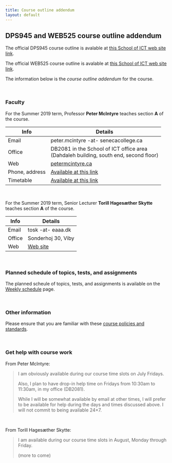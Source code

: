 ```yaml
---
title: Course outline addendum
layout: default
---
```


## DPS945 and WEB525 course outline addendum

The official DPS945 course outline is avalable at [this School of ICT web site link](https://ict.senecacollege.ca/course/dps945). 

The official WEB525 course outline is avalable at [this School of ICT web site link](https://ict.senecacollege.ca/course/web525). 

The information below is the *course outline addendum* for the course.

<br>

### Faculty

For the Summer 2019 term, Professor **Peter McIntyre** teaches section **A** of the course. 

Info | Details
--- | ---
Email | peter.mcintyre -at- senecacollege.ca
Office | DB2081 in the School of ICT office area<br>(Dahdaleh building, south end, second floor)
Web | [petermcintyre.ca](http://petermcintyre.ca)
Phone, address | [Available at this link](https://petermcintyre.com/welcome/contact/)
Timetable | [Available at this link](https://petermcintyre.com/welcome/timetable/)

<br>

For the Summer 2019 term, Senior Lecturer **Torill Hagesæther Skytte** teaches section **A** of the course. 

Info | Details
--- | ---
Email | tosk -at- eaaa.dk
Office | Sonderhoj 30, Viby
Web | [Web site](https://www.baaa.dk/contact/find-employee/torill-hagesaether-skytte/)

<br>

### Planned schedule of topics, tests, and assignments

The planned scheule of topics, tests, and assignments is available on the [Weekly schedule](weekly-schedule) page. 

<br>

### Other information

Please ensure that you are familiar with these [course policies and standards](policies).

<br>

### Get help with course work

From Peter McIntyre:

> I am obviously available during our course time slots on July Fridays.  
>
> Also, I plan to have drop-in help time on Fridays from 10:30am to 11:30am, in my office (DB2081).  
>
> While I will be somewhat available by email at other times, I will prefer to be available for help during the days and times discussed above. I will not commit to being available 24×7.  

<br>

From Torill Hagesæther Skytte:

> I am available during our course time slots in August, Monday through Friday.  
>
> (more to come) 

<br>
